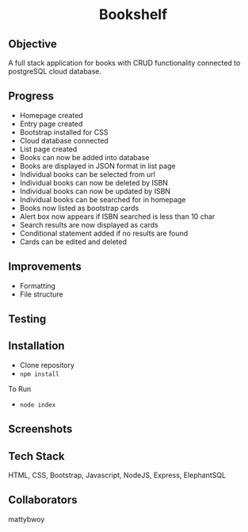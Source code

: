 <h1 align="center">

Bookshelf

</h1>

## Objective
A full stack application for books with CRUD functionality connected to postgreSQL cloud database.


## Progress
- Homepage created
- Entry page created
- Bootstrap installed for CSS
- Cloud database connected 
- List page created
- Books can now be added into database
- Books are displayed in JSON format in list page
- Individual books can be selected from url
- Individual books can now be deleted by ISBN
- Individual books can now be updated by ISBN
- Individual books can be searched for in homepage
- Books now listed as bootstrap cards
- Alert box now appears if ISBN searched is less than 10 char
- Search results are now displayed as cards
- Conditional statement added if no results are found
- Cards can be edited and deleted 

## Improvements
- Formatting
- File structure

## Testing

## Installation
- Clone repository
- `npm install`

To Run
- `node index`

## Screenshots

## Tech Stack
HTML, CSS, Bootstrap, Javascript, NodeJS, Express, ElephantSQL

## Collaborators
mattybwoy